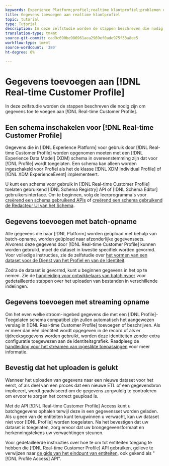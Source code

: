```yaml
---
keywords: Experience Platform;profiel;realtime klantprofiel;problemen oplossen;API;profiel inschakelen;profiel inschakelen
title: Gegevens toevoegen aan realtime klantprofiel
topic: tutorial
type: Tutorial
description: In deze zelfstudie worden de stappen beschreven die nodig zijn om gegevens toe te voegen aan het realtime profiel van de klant.
translation-type: tm+mt
source-git-commit: cad9c690be986961aea2969ef0ade975f33a8ee5
workflow-type: tm+mt
source-wordcount: '380'
ht-degree: 0%

---
```



# Gegevens toevoegen aan [!DNL Real-time Customer Profile]

In deze zelfstudie worden de stappen beschreven die nodig zijn om gegevens toe te voegen aan [!DNL Real-time Customer Profile].

## Een schema inschakelen voor [!DNL Real-time Customer Profile]

Gegevens die in [!DNL Experience Platform] voor gebruik door [!DNL Real-time Customer Profile] worden opgenomen moeten met een [!DNL Experience Data Model] (XDM) schema in overeenstemming zijn dat voor [!DNL Profile] wordt toegelaten. Een schema kan alleen worden ingeschakeld voor Profiel als het de klasse [!DNL XDM Individual Profile] of [!DNL XDM ExperienceEvent] implementeert.

U kunt een schema voor gebruik in [!DNL Real-time Customer Profile] toelaten gebruikend [!DNL Schema Registry] API of [!DNL Schema Editor] gebruikersinterface. Om te beginnen, volg de leerprogramma&#39;s voor [creërend een schema gebruikend APIs](../../xdm/tutorials/create-schema-api.md) of [creërend een schema gebruikend de Redacteur UI van het Schema](../../xdm/tutorials/create-schema-ui.md).

## Gegevens toevoegen met batch-opname

Alle gegevens die naar [!DNL Platform] worden geüpload met behulp van batch-opname, worden geüpload naar afzonderlijke gegevenssets. Alvorens deze gegevens door [!DNL Real-time Customer Profile] kunnen worden gebruikt, moet de dataset in kwestie specifiek worden gevormd. Voor volledige instructies, zie de zelfstudie over [het vormen van een dataset voor de Dienst van het Profiel en van de Identiteit](dataset-configuration.md).

Zodra de dataset is gevormd, kunt u beginnen gegevens in het op te nemen. Zie de [handleiding voor ontwikkelaars van batchinvoer](../../ingestion/batch-ingestion/api-overview.md) voor gedetailleerde stappen over het uploaden van bestanden in verschillende indelingen.

## Gegevens toevoegen met streaming opname

Om het even welke stroom-ingebed gegevens die met een [!DNL Profile]-Toegelaten schema compatibel zijn zullen automatisch het aangewezen verslag in [!DNL Real-time Customer Profile] toevoegen of beschrijven. Als er meer dan één identiteit wordt opgegeven in de record of als er tijdreeksgegevens worden gebruikt, worden deze identiteiten zonder extra configuratie toegewezen aan de identiteitsgrafiek. Raadpleeg de [handleiding voor het streamen van ingeslikte toepassingen](../../ingestion/tutorials/streaming-record-data.md) voor meer informatie.

## Bevestig dat het uploaden is gelukt

Wanneer het uploaden van gegevens naar een nieuwe dataset voor het eerst, of als deel van een proces dat een nieuwe ETL of een gegevensbron impliceert, wordt geadviseerd om de gegevens zorgvuldig te controleren om ervoor te zorgen het correct geupload is.

Met de API [!DNL Real-time Customer Profile] Access kunt u batchgegevens ophalen terwijl deze in een gegevensset worden geladen. Als u geen van de entiteiten kunt terugwinnen u verwacht, kan uw dataset niet voor [!DNL Profile] worden toegelaten. Na het bevestigen dat uw dataset is toegelaten, zorg ervoor dat uw brongegevensformaat en herkenningstekens uw verwachtingen steunen.

Voor gedetailleerde instructies over hoe te om tot entiteiten toegang te hebben die [!DNL Real-time Customer Profile] API gebruiken, gelieve te verwijzen naar [de gids van het eindpunt van entiteiten](../api/entities.md), ook gekend als &quot;[!DNL Profile Access] API&quot;.